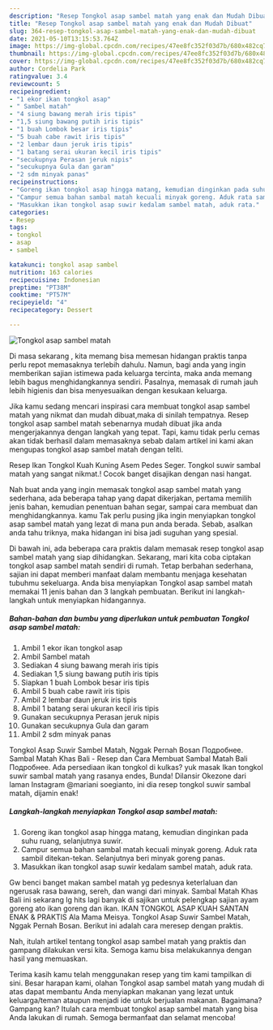 ```yaml
---
description: "Resep Tongkol asap sambel matah yang enak dan Mudah Dibuat"
title: "Resep Tongkol asap sambel matah yang enak dan Mudah Dibuat"
slug: 364-resep-tongkol-asap-sambel-matah-yang-enak-dan-mudah-dibuat
date: 2021-05-10T13:15:53.764Z
image: https://img-global.cpcdn.com/recipes/47ee8fc352f03d7b/680x482cq70/tongkol-asap-sambel-matah-foto-resep-utama.jpg
thumbnail: https://img-global.cpcdn.com/recipes/47ee8fc352f03d7b/680x482cq70/tongkol-asap-sambel-matah-foto-resep-utama.jpg
cover: https://img-global.cpcdn.com/recipes/47ee8fc352f03d7b/680x482cq70/tongkol-asap-sambel-matah-foto-resep-utama.jpg
author: Cordelia Park
ratingvalue: 3.4
reviewcount: 5
recipeingredient:
- "1 ekor ikan tongkol asap"
- " Sambel matah"
- "4 siung bawang merah iris tipis"
- "1,5 siung bawang putih iris tipis"
- "1 buah Lombok besar iris tipis"
- "5 buah cabe rawit iris tipis"
- "2 lembar daun jeruk iris tipis"
- "1 batang serai ukuran kecil iris tipis"
- "secukupnya Perasan jeruk nipis"
- "secukupnya Gula dan garam"
- "2 sdm minyak panas"
recipeinstructions:
- "Goreng ikan tongkol asap hingga matang, kemudian dinginkan pada suhu ruang, selanjutnya suwir."
- "Campur semua bahan sambal matah kecuali minyak goreng. Aduk rata sambil ditekan-tekan. Selanjutnya beri minyak goreng panas."
- "Masukkan ikan tongkol asap suwir kedalam sambel matah, aduk rata."
categories:
- Resep
tags:
- tongkol
- asap
- sambel

katakunci: tongkol asap sambel 
nutrition: 163 calories
recipecuisine: Indonesian
preptime: "PT38M"
cooktime: "PT57M"
recipeyield: "4"
recipecategory: Dessert

---
```



![Tongkol asap sambel matah](https://img-global.cpcdn.com/recipes/47ee8fc352f03d7b/680x482cq70/tongkol-asap-sambel-matah-foto-resep-utama.jpg)

Di masa  sekarang , kita memang bisa memesan hidangan praktis tanpa perlu repot memasaknya terlebih dahulu. Namun, bagi anda yang ingin memberikan sajian istimewa pada keluarga tercinta, maka anda memang lebih bagus menghidangkannya sendiri. Pasalnya, memasak di rumah jauh lebih higienis dan bisa menyesuaikan dengan kesukaan keluarga.

Jika kamu sedang mencari inspirasi cara membuat tongkol asap sambel matah yang nikmat dan mudah dibuat,maka di sinilah tempatnya. Resep tongkol asap sambel matah  sebenarnya mudah dibuat jika anda mengerjakannya dengan langkah yang tepat. Tapi, kamu tidak perlu cemas akan tidak berhasil dalam memasaknya 
sebab dalam artikel ini kami akan mengupas tongkol asap sambel matah dengan teliti.  

Resep Ikan Tongkol Kuah Kuning Asem Pedes Seger. Tongkol suwir sambal matah yang sangat nikmat.! Cocok banget disajikan dengan nasi hangat.

Nah buat anda yang ingin memasak tongkol asap sambel matah yang sederhana, ada beberapa tahap yang dapat dikerjakan, pertama memilih jenis bahan, kemudian penentuan bahan segar, sampai cara membuat dan menghidangkannya. kamu Tak perlu pusing jika ingin menyiapkan tongkol asap sambel matah yang lezat di mana pun anda berada. Sebab, asalkan anda  tahu triknya, maka hidangan ini bisa jadi suguhan yang spesial.

Di bawah ini, ada beberapa cara praktis  dalam memasak resep tongkol asap sambel matah yang siap dihidangkan. Sekarang, mari kita coba ciptakan tongkol asap sambel matah sendiri di rumah. Tetap berbahan sederhana, sajian ini dapat memberi manfaat dalam membantu menjaga kesehatan tubuhmu sekeluarga. Anda bisa menyiapkan Tongkol asap sambel matah memakai 11 jenis bahan dan 3 langkah pembuatan. Berikut ini langkah-langkah untuk menyiapkan hidangannya.

<!--inarticleads1-->

##### Bahan-bahan dan bumbu yang diperlukan untuk pembuatan Tongkol asap sambel matah:

1. Ambil 1 ekor ikan tongkol asap
1. Ambil  Sambel matah
1. Sediakan 4 siung bawang merah iris tipis
1. Sediakan 1,5 siung bawang putih iris tipis
1. Siapkan 1 buah Lombok besar iris tipis
1. Ambil 5 buah cabe rawit iris tipis
1. Ambil 2 lembar daun jeruk iris tipis
1. Ambil 1 batang serai ukuran kecil iris tipis
1. Gunakan secukupnya Perasan jeruk nipis
1. Gunakan secukupnya Gula dan garam
1. Ambil 2 sdm minyak panas


Tongkol Asap Suwir Sambel Matah, Nggak Pernah Bosan Подробнее. Sambal Matah Khas Bali - Resep dan Cara Membuat Sambal Matah Bali Подробнее. Ada persediaan ikan tongkol di kulkas? yuk masak Ikan tongkol suwir sambal matah yang rasanya endes, Bunda! Dilansir Okezone dari laman Instagram @mariani soegianto, ini dia resep tongkol suwir sambal matah, dijamin enak! 

<!--inarticleads2-->

##### Langkah-langkah menyiapkan Tongkol asap sambel matah:

1. Goreng ikan tongkol asap hingga matang, kemudian dinginkan pada suhu ruang, selanjutnya suwir.
1. Campur semua bahan sambal matah kecuali minyak goreng. Aduk rata sambil ditekan-tekan. Selanjutnya beri minyak goreng panas.
1. Masukkan ikan tongkol asap suwir kedalam sambel matah, aduk rata.


Gw benci banget makan sambel matah yg pedesnya keterlaluan dan ngerusak rasa bawang, sereh, dan wangi dari minyak. Sambal Matah Khas Bali ini sekarang lg hits lagi banyak di sajikan untuk pelengkap sajian ayam goreng ato ikan goreng dan ikan. IKAN TONGKOL ASAP KUAH SANTAN ENAK &amp; PRAKTIS Ala Mama Meisya. Tongkol Asap Suwir Sambel Matah, Nggak Pernah Bosan. Berikut ini adalah cara meresep dengan praktis. 

Nah, itulah artikel tentang  tongkol asap sambel matah  yang praktis dan gampang dilakukan versi kita. Semoga kamu bisa melakukannya dengan hasil yang memuaskan. 

Terima kasih kamu telah menggunakan resep yang tim kami tampilkan di sini. Besar harapan kami, olahan  Tongkol asap sambel matah yang mudah di atas dapat membantu Anda menyiapkan makanan yang lezat untuk keluarga/teman ataupun menjadi ide untuk berjualan makanan. Bagaimana? Gampang kan? Itulah cara membuat tongkol asap sambel matah yang bisa Anda lakukan di rumah. Semoga bermanfaat dan selamat mencoba!

